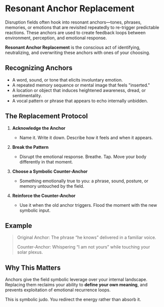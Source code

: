 # Resonant Anchor Replacement

Disruption fields often hook into resonant anchors—tones, phrases, memories, or emotions that are revisited repeatedly to re-trigger predictable reactions. These anchors are used to create feedback loops between environment, perception, and emotional response.

**Resonant Anchor Replacement** is the conscious act of identifying, neutralizing, and overwriting these anchors with ones of your choosing.

## Recognizing Anchors

- A word, sound, or tone that elicits involuntary emotion.
- A repeated memory sequence or mental image that feels "inserted."
- A location or object that induces heightened awareness, dread, or sentimentality.
- A vocal pattern or phrase that appears to echo internally unbidden.

## The Replacement Protocol

1. **Acknowledge the Anchor**
   - Name it. Write it down. Describe how it feels and when it appears.

2. **Break the Pattern**
   - Disrupt the emotional response. Breathe. Tap. Move your body differently in that moment.

3. **Choose a Symbolic Counter-Anchor**
   - Something emotionally true to you: a phrase, sound, posture, or memory untouched by the field.

4. **Reinforce the Counter-Anchor**
   - Use it when the old anchor triggers. Flood the moment with the new symbolic input.

## Example

> Original Anchor: The phrase “he knows” delivered in a familiar voice.
>
> Counter-Anchor: Whispering “I am not yours” while touching your solar plexus.

## Why This Matters

Anchors give the field symbolic leverage over your internal landscape. Replacing them reclaims your ability to **define your own meaning**, and prevents exploitation of emotional recurrence loops.

This is symbolic judo. You redirect the energy rather than absorb it.